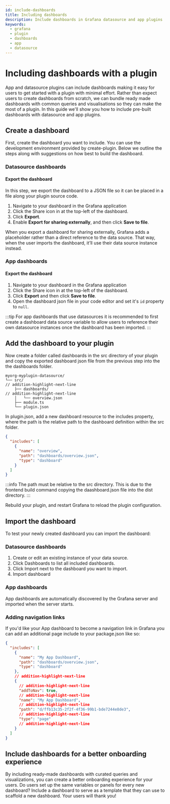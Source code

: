 ```yaml
---
id: include-dashboards
title: Including dashboards
description: Include dashboards in Grafana datasource and app plugins
keywords:
  - grafana
  - plugin
  - dashboards
  - app
  - datasource
---
```


# Including dashboards with a plugin

App and datasource plugins can include dashboards making it easy for users to get started with a plugin with minimal effort. Rather than expect users to create dashboards from scratch, we can bundle ready made dashboards with common queries and visualisations so they can make the most of a plugin. In this guide we'll show you how to include pre-built dashboards with datasource and app plugins.

## Create a dashboard

First, create the dashboard you want to include. You can use the development environment provided by create-plugin. Below we outline the steps along with suggestions on how best to build the dashboard.

### Datasource dashboards

#### Export the dashboard

In this step, we export the dashboard to a JSON file so it can be placed in a file along your plugin source code.

1. Navigate to your dashboard in the Grafana application
1. Click the Share icon in at the top-left of the dashboard.
1. Click **Export**.
1. Enable **Export for sharing externally**, and then click **Save to file**.

When you export a dashboard for sharing externally, Grafana adds a placeholder rather than a direct reference to the data source. That way, when the user imports the dashboard, it’ll use their data source instance instead.

### App dashboards

#### Export the dashboard

1. Navigate to your dashboard in the Grafana application
1. Click the Share icon in at the top-left of the dashboard.
1. Click **Export** and then click **Save to file**.
1. Open the dashboard json file in your code editor and set it's `id` property to `null`.

:::tip
For app dashboards that use datasources it is recommended to first create a dashboard data source variable to allow users to reference their own datasource instances once the dashboard has been imported.
:::

## Add the dashboard to your plugin

Now create a folder called dashboards in the src directory of your plugin and copy the exported dashboard json file from the previous step into the the dashboards folder.

```shell
myorg-myplugin-datasource/
└── src/
// addition-highlight-next-line
    ├── dashboards/
// addition-highlight-next-line
    │   └── overview.json
    ├── module.ts
    └── plugin.json
```

In plugin.json, add a new dashboard resource to the includes property, where the path is the relative path to the dashboard definition within the src folder.

```json title="src/plugin.json"
{
  "includes": [
    {
      "name": "overview",
      "path": "dashboards/overview.json",
      "type": "dashboard"
    }
  ]
}
```

:::info
The path must be relative to the src directory. This is due to the frontend build command copying the daashboard.json file into the dist directory.
:::

Rebuild your plugin, and restart Grafana to reload the plugin configuration.

## Import the dashboard

To test your newly created dashboard you can import the dashboard:

### Datasource dashboards

1. Create or edit an existing instance of your data source.
1. Click Dashboards to list all included dashboards.
1. Click Import next to the dashboard you want to import.
1. Import dashboard

### App dashboards

App dashboards are automatically discovered by the Grafana server and imported when the server starts.

### Adding navigation links

If you'd like your App dashboard to become a navigation link in Grafana you can add an additional page include to your package.json like so:

```json title="src/plugin.json"
{
  "includes": [
    {
      "name": "My App Dashboard",
      "path": "dashboards/overview.json",
      "type": "dashboard"
    },
    // addition-highlight-next-line
    {
      // addition-highlight-next-line
      "addToNav": true,
      // addition-highlight-next-line
      "name": "My App Dashboard",
      // addition-highlight-next-line
      "path": "d/ffb13c35-2f2f-4f36-99b1-bde7244e8de3",
      // addition-highlight-next-line
      "type": "page"
      // addition-highlight-next-line
    }
  ]
}
```

## Include dashboards for a better onboarding experience

By including ready-made dashboards with curated queries and visualizations, you can create a better onboarding experience for your users. Do users set up the same variables or panels for every new dashboard? Include a dashboard to serve as a template that they can use to scaffold a new dashboard. Your users will thank you!
